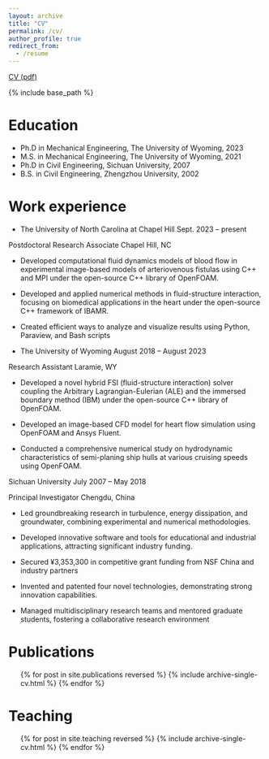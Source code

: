 ```yaml
---
layout: archive
title: "CV"
permalink: /cv/
author_profile: true
redirect_from:
  - /resume
---
```


[CV (pdf)](/tree/master/files/CV_Lianxia_LI(2024).pdf)

{% include base_path %}

Education
======
* Ph.D in Mechanical Engineering, The University of Wyoming, 2023
* M.S. in Mechanical Engineering, The University of Wyoming, 2021
* Ph.D in Civil Engineering, Sichuan University, 2007
* B.S. in Civil Engineering, Zhengzhou University, 2002

Work experience
======
* The University of North Carolina at Chapel Hill Sept. 2023 – present

Postdoctoral Research Associate Chapel Hill, NC

* Developed computational fluid dynamics models of blood flow in experimental image-based models of arteriovenous
fistulas using C++ and MPI under the open-source C++ library of OpenFOAM.

* Developed and applied numerical methods in fluid-structure interaction, focusing on biomedical applications in the heart
under the open-source C++ framework of IBAMR.

* Created efficient ways to analyze and visualize results using Python, Paraview, and Bash scripts

* The University of Wyoming August 2018 – August 2023

Research Assistant Laramie, WY

* Developed a novel hybrid FSI (fluid-structure interaction) solver coupling the Arbitrary Lagrangian-Eulerian (ALE) and
the immersed boundary method (IBM) under the open-source C++ library of OpenFOAM.

* Developed an image-based CFD model for heart flow simulation using OpenFOAM and Ansys Fluent.

* Conducted a comprehensive numerical study on hydrodynamic characteristics of semi-planing ship hulls at various
cruising speeds using OpenFOAM.

Sichuan University July 2007 – May 2018

Principal Investigator Chengdu, China

* Led groundbreaking research in turbulence, energy dissipation, and groundwater, combining experimental and numerical
methodologies.

* Developed innovative software and tools for educational and industrial applications, attracting significant industry
funding.

* Secured ¥3,353,300 in competitive grant funding from NSF China and industry partners

* Invented and patented four novel technologies, demonstrating strong innovation capabilities.

* Managed multidisciplinary research teams and mentored graduate students, fostering a collaborative research
environment

  
<!-- Skills
======
* Skill 1
* Skill 2
  * Sub-skill 2.1
  * Sub-skill 2.2
  * Sub-skill 2.3
* Skill 3 -->

Publications
======
  <ul>{% for post in site.publications reversed %}
    {% include archive-single-cv.html %}
  {% endfor %}</ul>
  
<!-- Talks
======
  <ul>{% for post in site.talks reversed %}
    {% include archive-single-talk-cv.html  %}
  {% endfor %}</ul> -->
  
Teaching
======
  <ul>{% for post in site.teaching reversed %}
    {% include archive-single-cv.html %}
  {% endfor %}</ul>
  
<!-- Service and leadership
======
* Currently signed in to 43 different slack teams -->
